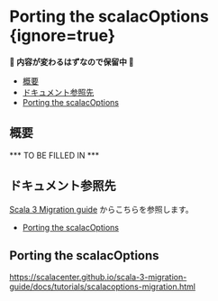 # Porting the scalacOptions {ignore=true}

**:construction: 内容が変わるはずなので保留中 :construction:**

<!-- @import "[TOC]" {cmd="toc" depthFrom=1 depthTo=6 orderedList=false} -->

<!-- code_chunk_output -->

- [概要](#概要)
- [ドキュメント参照先](#ドキュメント参照先)
- [Porting the scalacOptions](#porting-the-scalacoptions-1)

<!-- /code_chunk_output -->

## 概要

*** TO BE FILLED IN ***

## ドキュメント参照先

[Scala 3 Migration guide](https://scalacenter.github.io/scala-3-migration-guide/) からこちらを参照します。

- [Porting the scalacOptions](https://scalacenter.github.io/scala-3-migration-guide/docs/tutorials/scalacoptions-migration.html)


## Porting the scalacOptions

https://scalacenter.github.io/scala-3-migration-guide/docs/tutorials/scalacoptions-migration.html

